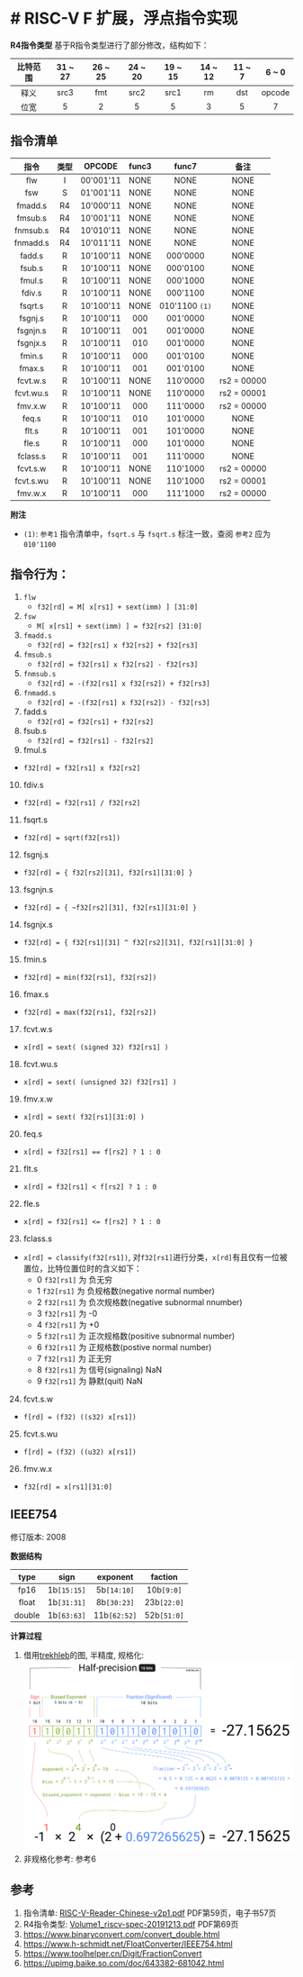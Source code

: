 # # RISC-V F 扩展，浮点指令实现

**R4指令类型**
基于R指令类型进行了部分修改，结构如下：

| 比特范围| 31 ~ 27 | 26 ~ 25 | 24 ~ 20 | 19 ~ 15 | 14 ~ 12 | 11 ~ 7 | 6 ~ 0  |
| :-:| :-:| :-:| :-:| :-:| :-:| :-:| :-:|
|   释义  |   src3  |   fmt   |   src2  |   src1  |   rm    |    dst | opcode |
|   位宽  |    5    |    2    |    5    |    5    |    3    |    5   |   7    |

## 指令清单
| 指令 | 类型 | OPCODE | func3 | func7 | 备注 |
| :-:  | :-: |   :-:  | :-: | :-: | :-: |
| flw  |  I  | 00'001'11| NONE | NONE | NONE |
| fsw  |  S  | 01'001'11 | NONE | NONE | NONE |
| fmadd.s | R4 | 10'000'11 | NONE | NONE | NONE |
| fmsub.s | R4 | 10'001'11 | NONE | NONE | NONE |
| fnmsub.s | R4 | 10'010'11 | NONE | NONE | NONE |
| fnmadd.s | R4 | 10'011'11 | NONE | NONE | NONE |
| fadd.s | R | 10'100'11 | NONE | 000'0000 | NONE |
| fsub.s | R | 10'100'11 | NONE | 000'0100 | NONE |
| fmul.s | R | 10'100'11 | NONE | 000'1000 | NONE |
| fdiv.s | R | 10'100'11 | NONE | 000'1100 | NONE |
| fsqrt.s| R | 10'100'11 | NONE | 010'1100 `(1)` | NONE |
| fsgnj.s| R | 10'100'11 | 000 | 001'0000 | NONE |
| fsgnjn.s | R | 10'100'11 | 001 | 001'0000 | NONE |
| fsgnjx.s | R | 10'100'11 | 010 | 001'0000 | NONE |
| fmin.s | R | 10'100'11 | 000 | 001'0100 | NONE |
| fmax.s | R | 10'100'11 | 001 | 001'0100 | NONE
| fcvt.w.s | R | 10'100'11 | NONE | 110'0000 | rs2 = 00000 |
| fcvt.wu.s | R | 10'100'11 | NONE | 110'0000 | rs2 = 00001 |
| fmv.x.w | R | 10'100'11 | 000 | 111'0000 | rs2 = 00000 |
| feq.s | R | 10'100'11 | 010 | 101'0000 | NONE |
| flt.s | R | 10'100'11 | 001 | 101'0000 | NONE |
| fle.s | R | 10'100'11 | 000 | 101'0000 | NONE |
| fclass.s | R | 10'100'11 | 001 | 111'0000 | NONE |
| fcvt.s.w | R | 10'100'11 | NONE | 110'1000 | rs2 = 00000 |
| fcvt.s.wu | R | 10'100'11 | NONE | 110'1000 | rs2 = 00001 |
| fmv.w.x | R | 10'100'11 | 000 | 111'1000 | rs2 = 00000 |

**附注**
- `(1)`: `参考1` 指令清单中，`fsqrt.s` 与 `fsqrt.s` 标注一致，查阅 `参考2` 应为 `010'1100`

## 指令行为：
1. `flw`
   - `f32[rd] = M[ x[rs1] + sext(imm) ] [31:0]`
2. `fsw`
   - `M[ x[rs1] + sext(imm) ] = f32[rs2] [31:0]`
3. `fmadd.s`
   - `f32[rd] = f32[rs1] x f32[rs2] + f32[rs3]`
4. `fmsub.s`
   - `f32[rd] = f32[rs1] x f32[rs2] - f32[rs3]`
5. `fnmsub.s`
   - `f32[rd] = -(f32[rs1] x f32[rs2]) + f32[rs3]`
6. `fnmadd.s`
   - `f32[rd] = -(f32[rs1] x f32[rs2]) - f32[rs3]`
7. fadd.s
   - `f32[rd] = f32[rs1] + f32[rs2]`
8. fsub.s
   - `f32[rd] = f32[rs1] - f32[rs2]`
9.  fmul.s
   - `f32[rd] = f32[rs1] x f32[rs2]`
10. fdiv.s
   - `f32[rd] = f32[rs1] / f32[rs2]`
11. fsqrt.s
   - `f32[rd] = sqrt(f32[rs1])`
12. fsgnj.s
   - `f32[rd] = { f32[rs2][31], f32[rs1][31:0] }`
13. fsgnjn.s
   - `f32[rd] = { ~f32[rs2][31], f32[rs1][31:0] }`
14. fsgnjx.s
   - `f32[rd] = { f32[rs1][31] ^ f32[rs2][31], f32[rs1][31:0] }`
15. fmin.s
   - `f32[rd] = min(f32[rs1], f32[rs2])`
16. fmax.s
   - `f32[rd] = max(f32[rs1], f32[rs2])`
17. fcvt.w.s
   - `x[rd] = sext( (signed 32) f32[rs1] )`
18. fcvt.wu.s
   - `x[rd] = sext( (unsigned 32) f32[rs1] )`
19. fmv.x.w
   - `x[rd] = sext( f32[rs1][31:0] )`
20. feq.s
   - `x[rd] = f32[rs1] == f[rs2] ? 1 : 0`
21. flt.s
   - `x[rd] = f32[rs1] < f[rs2] ? 1 : 0`
22. fle.s
   - `x[rd] = f32[rs1] <= f[rs2] ? 1 : 0`
23. fclass.s
   - `x[rd] = classify(f32[rs1])`, 对`f32[rs1]`进行分类，`x[rd]`有且仅有一位被置位，比特位置位时的含义如下：
     - 0 `f32[rs1]` 为 负无穷
     - 1 `f32[rs1]` 为 负规格数(negative normal number)
     - 2 `f32[rs1]` 为 负次规格数(negative subnormal nnumber)
     - 3 `f32[rs1]` 为 -0
     - 4 `f32[rs1]` 为 +0
     - 5 `f32[rs1]` 为 正次规格数(positive subnormal number)
     - 6 `f32[rs1]` 为 正规格数(postive normal number)
     - 7 `f32[rs1]` 为 正无穷
     - 8 `f32[rs1]` 为 信号(signaling) NaN
     - 9 `f32[rs1]` 为 静默(quit) NaN
24. fcvt.s.w
   - `f[rd] = (f32) ((s32) x[rs1])`
25. fcvt.s.wu
   - `f[rd] = (f32) ((u32) x[rs1])`
26. fmv.w.x
   - `f32[rd] = x[rs1][31:0]`

## IEEE754
修订版本: 2008

**数据结构**

|  type   |     sign    |   exponent  |   faction   |
|:-------:|:-----------:|:-----------:|:-----------:|
| fp16    | 1b`[15:15]` | 5b`[14:10]` | 10b`[9:0]`  |
| float   | 1b`[31:31]` | 8b`[30:23]` | 23b`[22:0]` |
| double  | 1b`[63:63]` | 11b`[62:52]`| 52b`[51:0]` |

**计算过程**
1. 借用[trekhleb](https://github.com/trekhleb)的图, 半精度, 规格化:
![fp16calculate](./images/half-precision-floating-point-number-explained.png)
2. 非规格化参考: 参考6


## 参考
1. 指令清单: [RISC-V-Reader-Chinese-v2p1.pdf](./pdf/RISC-V-Reader-Chinese-v2p1.pdf) PDF第59页，电子书57页
2. R4指令类型: [Volume1_riscv-spec-20191213.pdf](./pdf/Volume1_riscv-spec-20191213.pdf) PDF第69页
3. https://www.binaryconvert.com/convert_double.html
4. https://www.h-schmidt.net/FloatConverter/IEEE754.html
5. https://www.toolhelper.cn/Digit/FractionConvert
6. https://upimg.baike.so.com/doc/643382-681042.html
